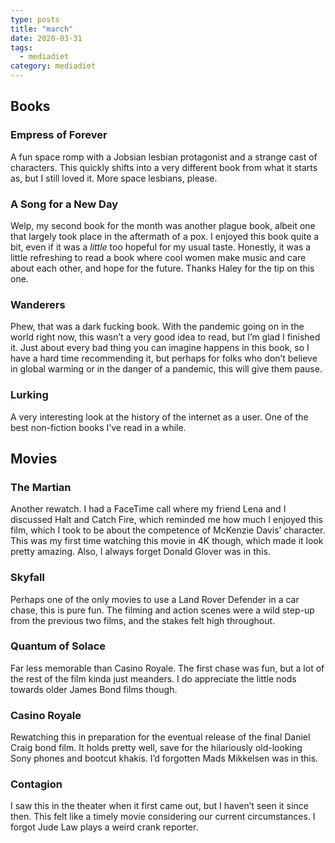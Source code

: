 ```yaml
---
type: posts
title: "march"
date: 2020-03-31
tags:
  - mediadiet
category: mediadiet
---
```


## Books

### Empress of Forever

A fun space romp with a Jobsian lesbian protagonist and a strange cast of characters. This quickly shifts into a very different book from what it starts as, but I still loved it. More space lesbians, please.

### A Song for a New Day

Welp, my second book for the month was another plague book, albeit one that largely took place in the aftermath of a pox. I enjoyed this book quite a bit, even if it was a _little_ too hopeful for my usual taste. Honestly, it was a little refreshing to read a book where cool women make music and care about each other, and hope for the future. Thanks Haley for the tip on this one.

### Wanderers

Phew, that was a dark fucking book. With the pandemic going on in the world right now, this wasn’t a very good idea to read, but I’m glad I finished it. Just about every bad thing you can imagine happens in this book, so I have a hard time recommending it, but perhaps for folks who don’t believe in global warming or in the danger of a pandemic, this will give them pause.

### Lurking

A very interesting look at the history of the internet as a user. One of the best non-fiction books I’ve read in a while.

## Movies

### The Martian

Another rewatch. I had a FaceTime call where my friend Lena and I discussed Halt and Catch Fire, which reminded me how much I enjoyed this film, which I took to be about the competence of McKenzie Davis’ character. This was my first time watching this movie in 4K though, which made it look pretty amazing. Also, I always forget Donald Glover was in this.

### Skyfall

Perhaps one of the only movies to use a Land Rover Defender in a car chase, this is pure fun. The filming and action scenes were a wild step-up from the previous two films, and the stakes felt high throughout.

### Quantum of Solace

Far less memorable than Casino Royale. The first chase was fun, but a lot of the rest of the film kinda just meanders. I do appreciate the little nods towards older James Bond films though.

### Casino Royale

Rewatching this in preparation for the eventual release of the final Daniel Craig bond film. It holds pretty well, save for the hilariously old-looking Sony phones and bootcut khakis. I’d forgotten Mads Mikkelsen was in this.

### Contagion

I saw this in the theater when it first came out, but I haven’t seen it since then. This felt like a timely movie considering our current circumstances. I forgot Jude Law plays a weird crank reporter.
